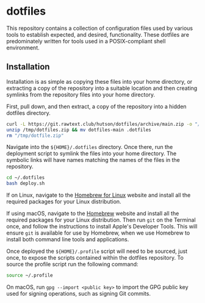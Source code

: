 # dotfiles

This repository contains a collection of configuration files used by various tools to establish expected, and desired, functionality. These dotfiles are predominately written for tools used in a POSIX-compliant shell environment.

## Installation

Installation is as simple as copying these files into your home directory, or extracting a copy of the repository into a suitable location and then creating symlinks from the repository files into your home directory.

First, pull down, and then extract, a copy of the repository into a hidden dotfiles directory.

```bash
curl -L https://git.rawtext.club/hutson/dotfiles/archive/main.zip -o "/tmp/dotfiles.zip"
unzip /tmp/dotfiles.zip && mv dotfiles-main .dotfiles
rm "/tmp/dotfile.zip"
```

Navigate into the `${HOME}/.dotfiles` directory. Once there, run the deployment script to symlink the files into your home directory. The symbolic links will have names matching the names of the files in the repository.

```bash
cd ~/.dotfiles
bash deploy.sh
```

If on Linux, navigate to the [Homebrew for Linux](https://docs.brew.sh/Homebrew-on-Linux) website and install all the required packages for your Linux distribution.

If using macOS, navigate to the [Homebrew](https://docs.brew.sh/Installation) website and install all the required packages for your Linux distribution. Then run `git` on the Terminal once, and follow the instructions to install Apple's Developer Tools. This will ensure `git` is available for use by Homebrew, when we use Homebrew to install both command line tools and applications.

Once deployed the `${HOME}/.profile` script will need to be sourced, just once, to expose the scripts contained within the dotfiles repository. To source the profile script run the following command:

```bash
source ~/.profile
```

On macOS, run `gpg --import <public key>` to import the GPG public key used for signing operations, such as signing Git commits.
